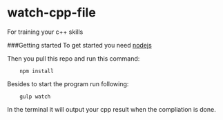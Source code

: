 # watch-cpp-file
For training your c++ skills


###Getting started
To get started you need <a href="https://nodejs.org/">nodejs</a>

Then you pull this repo and run this command:

```
	npm install
```

Besides to start the program run following:

```
	gulp watch
```

In the terminal it will output your cpp result when the compliation is done.